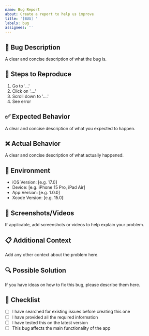 ```yaml
---
name: Bug Report
about: Create a report to help us improve
title: '[BUG] '
labels: bug
assignees: ''
---
```


## 🐛 Bug Description
A clear and concise description of what the bug is.

## 🔄 Steps to Reproduce
1. Go to '...'
2. Click on '....'
3. Scroll down to '....'
4. See error

## ✅ Expected Behavior
A clear and concise description of what you expected to happen.

## ❌ Actual Behavior
A clear and concise description of what actually happened.

## 📱 Environment
- iOS Version: [e.g. 17.0]
- Device: [e.g. iPhone 15 Pro, iPad Air]
- App Version: [e.g. 1.0.0]
- Xcode Version: [e.g. 15.0]

## 📸 Screenshots/Videos
If applicable, add screenshots or videos to help explain your problem.

## 📋 Additional Context
Add any other context about the problem here.

## 🔍 Possible Solution
If you have ideas on how to fix this bug, please describe them here.

## 📝 Checklist
- [ ] I have searched for existing issues before creating this one
- [ ] I have provided all the required information
- [ ] I have tested this on the latest version
- [ ] This bug affects the main functionality of the app